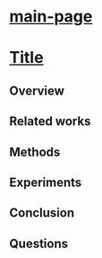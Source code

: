 # [main-page](D:/desktop_d/yan/projects/MCL/paper-reading-log.md)

# [Title](../papers/OBJECT.pdf)

## Overview

## Related works

## Methods

## Experiments

## Conclusion

## Questions

